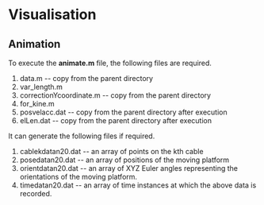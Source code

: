 # Visualisation

## Animation

To execute the **animate.m** file, the following files are required.
1. data.m -- copy from the parent directory
2. var_length.m
4. correctionYcoordinate.m -- copy from the parent directory
5. for_kine.m
6. posvelacc.dat -- copy from the parent directory after execution
7. elLen.dat -- copy from the parent directory after execution

It can generate the following files if required.
1. cablekdatan20.dat -- an array of points on the kth cable
2. posedatan20.dat -- an array of positions of the moving platform
3. orientdatan20.dat -- an array of XYZ Euler angles representing the orientations of the moving platform.
3. timedatan20.dat -- an array of time instances at which the above data is recorded.
